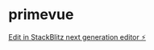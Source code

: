 # primevue

[Edit in StackBlitz next generation editor ⚡️](https://stackblitz.com/~/github.com/Leremust/primevue)
